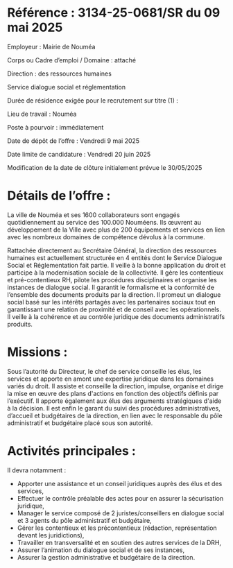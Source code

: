 # Référence : 3134-25-0681/SR du 09 mai 2025

Employeur : Mairie de Nouméa

Corps ou Cadre d’emploi / Domaine : attaché

Direction : des ressources humaines

Service dialogue social et réglementation

Durée de résidence exigée pour le recrutement sur titre (1) :

Lieu de travail : Nouméa

Poste à pourvoir : immédiatement

Date de dépôt de l’offre : Vendredi 9 mai 2025

Date limite de candidature : Vendredi 20 juin 2025

Modification de la date de clôture initialement prévue le 30/05/2025

# Détails de l’offre :

La ville de Nouméa et ses 1600 collaborateurs sont engagés quotidiennement au service des 100.000 Nouméens. Ils œuvrent au développement de la Ville avec plus de 200 équipements et services en lien avec les nombreux domaines de compétence dévolus à la commune.

Rattachée directement au Secrétaire Général, la direction des ressources humaines est actuellement structurée en 4 entités dont le Service Dialogue Social et Réglementation fait partie. Il veille à la bonne application du droit et participe à la modernisation sociale de la collectivité. Il gère les contentieux et pré-contentieux RH, pilote les procédures disciplinaires et organise les instances de dialogue social. Il garantit le formalisme et la conformité de l’ensemble des documents produits par la direction. Il promeut un dialogue social basé sur les intérêts partagés avec les partenaires sociaux tout en garantissant une relation de proximité et de conseil avec les opérationnels. Il veille à la cohérence et au contrôle juridique des documents administratifs produits.

# Missions :

Sous l’autorité du Directeur, le chef de service conseille les élus, les services et apporte en amont une expertise juridique dans les domaines variés du droit. Il assiste et conseille la direction, impulse, organise et dirige la mise en œuvre des plans d'actions en fonction des objectifs définis par l’exécutif. Il apporte également aux élus des arguments stratégiques d'aide à la décision. Il est enfin le garant du suivi des procédures administratives, d’accueil et budgétaires de la direction, en lien avec le responsable du pôle administratif et budgétaire placé sous son autorité.

# Activités principales :

Il devra notamment :

- Apporter une assistance et un conseil juridiques auprès des élus et des services,
- Effectuer le contrôle préalable des actes pour en assurer la sécurisation juridique,
- Manager le service composé de 2 juristes/conseillers en dialogue social et 3 agents du pôle administratif et budgétaire,
- Gérer les contentieux et les précontentieux (rédaction, représentation devant les juridictions),
- Travailler en transversalité et en soutien des autres services de la DRH,
- Assurer l’animation du dialogue social et de ses instances,
- Assurer la gestion administrative et budgétaire de la direction.